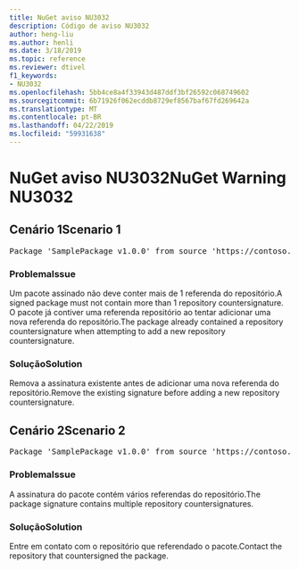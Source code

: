 ```yaml
---
title: NuGet aviso NU3032
description: Código de aviso NU3032
author: heng-liu
ms.author: henli
ms.date: 3/18/2019
ms.topic: reference
ms.reviewer: dtivel
f1_keywords:
- NU3032
ms.openlocfilehash: 5bb4ce8a4f33943d487ddf3bf26592c068749602
ms.sourcegitcommit: 6b71926f062ecddb8729ef8567baf67fd269642a
ms.translationtype: MT
ms.contentlocale: pt-BR
ms.lasthandoff: 04/22/2019
ms.locfileid: "59931638"
---
```

# <a name="nuget-warning-nu3032"></a><span data-ttu-id="92409-103">NuGet aviso NU3032</span><span class="sxs-lookup"><span data-stu-id="92409-103">NuGet Warning NU3032</span></span>

## <a name="scenario-1"></a><span data-ttu-id="92409-104">Cenário 1</span><span class="sxs-lookup"><span data-stu-id="92409-104">Scenario 1</span></span>

<pre>Package 'SamplePackage v1.0.0' from source 'https://contoso.com/index.json': The package already contains a repository countersignature. Please remove the existing signature before adding a new repository countersignature.</pre>

### <a name="issue"></a><span data-ttu-id="92409-105">Problema</span><span class="sxs-lookup"><span data-stu-id="92409-105">Issue</span></span>

<span data-ttu-id="92409-106">Um pacote assinado não deve conter mais de 1 referenda do repositório.</span><span class="sxs-lookup"><span data-stu-id="92409-106">A signed package must not contain more than 1 repository countersignature.</span></span> <span data-ttu-id="92409-107">O pacote já contiver uma referenda repositório ao tentar adicionar uma nova referenda do repositório.</span><span class="sxs-lookup"><span data-stu-id="92409-107">The package already contained a repository countersignature when attempting to add a new repository countersignature.</span></span>


### <a name="solution"></a><span data-ttu-id="92409-108">Solução</span><span class="sxs-lookup"><span data-stu-id="92409-108">Solution</span></span>

<span data-ttu-id="92409-109">Remova a assinatura existente antes de adicionar uma nova referenda do repositório.</span><span class="sxs-lookup"><span data-stu-id="92409-109">Remove the existing signature before adding a new repository countersignature.</span></span>



## <a name="scenario-2"></a><span data-ttu-id="92409-110">Cenário 2</span><span class="sxs-lookup"><span data-stu-id="92409-110">Scenario 2</span></span>

<pre>Package 'SamplePackage v1.0.0' from source 'https://contoso.com/index.json': The package signature contains multiple repository countersignatures.</pre>

### <a name="issue"></a><span data-ttu-id="92409-111">Problema</span><span class="sxs-lookup"><span data-stu-id="92409-111">Issue</span></span>

<span data-ttu-id="92409-112">A assinatura do pacote contém vários referendas do repositório.</span><span class="sxs-lookup"><span data-stu-id="92409-112">The package signature contains multiple repository countersignatures.</span></span>


### <a name="solution"></a><span data-ttu-id="92409-113">Solução</span><span class="sxs-lookup"><span data-stu-id="92409-113">Solution</span></span>

<span data-ttu-id="92409-114">Entre em contato com o repositório que referendado o pacote.</span><span class="sxs-lookup"><span data-stu-id="92409-114">Contact the repository that countersigned the package.</span></span>